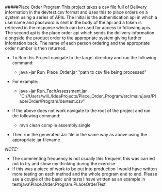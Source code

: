 #####Place Order Program
This project takes a csv file full of Delivery information in the devtest.csv format and uses this to place orders on a system using a series of APIs.
The initial is the authenitication api in which a username and password is sent in the body of the api and a token is retrieved in the response which can be used for access to following apis.
The second api is the place order api which sends the delivery information alongside the product order to the appropriate system giving further infomation back.
The name of each person ordering and the appropriate order number is then returned. 

- To Run this Project navigate to the target directory and run the following command:
  - java -jar Run_Place_Order.jar "path to csv file being processed"
- For example:
  - java -jar Run_TechAssessment.jar "C://Users/will_/IdeaProjects/Place_Order_Program/src/main/java/Place/Order/Program/devtest.csv"
 
- If the above does not work navigate to the root of the project and run the following command:
  - mvn clean compile assembly:single
- Then run the generated Jar file in the same way as above using the appropriate jar filename
       
*NOTE:* 
- The commenting frequency is not usually this frequent this was carried out to try and show my thinking during the exercise 
- If this was a piece of work to be put into production I would have written more testing on each method and 
     the whole program end to end. Please see a couple of the basic unit tests I have written as an 
     example in test\java\Place.Order.Program.PLaceOrderTest



